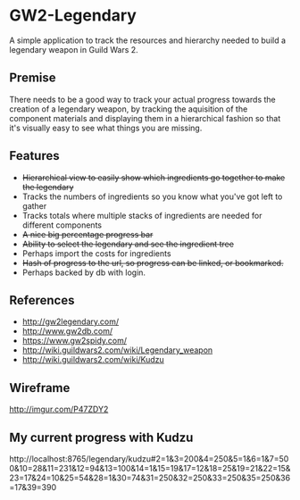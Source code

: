 # GW2-Legendary
A simple application to track the resources and hierarchy needed to build a legendary weapon in Guild Wars 2.

## Premise
There needs to be a good way to track your actual progress towards the creation of a legendary weapon, by tracking the aquisition of the component materials and displaying them in a hierarchical fashion so that it's visually easy to see what things you are missing.

## Features
* ~~Hierarchical view to easily show which ingredients go together to make the legendary~~
* Tracks the numbers of ingredients so you know what you've got left to gather
* Tracks totals where multiple stacks of ingredients are needed for different components
* ~~A nice big percentage progress bar~~
* ~~Ability to select the legendary and see the ingredient tree~~
* Perhaps import the costs for ingredients
* ~~Hash of progress to the url, so progress can be linked, or bookmarked.~~ 
 * Perhaps backed by db with login.

## References
* http://gw2legendary.com/
* http://www.gw2db.com/
* https://www.gw2spidy.com/
* http://wiki.guildwars2.com/wiki/Legendary_weapon
 * http://wiki.guildwars2.com/wiki/Kudzu

## Wireframe
http://imgur.com/P47ZDY2

## My current progress with Kudzu
http://localhost:8765/legendary/kudzu#2=1&3=200&4=250&5=1&6=1&7=500&10=28&11=231&12=94&13=100&14=1&15=19&17=12&18=25&19=21&22=15&23=17&24=10&25=54&28=1&30=74&31=250&32=250&33=250&35=250&36=17&39=390
